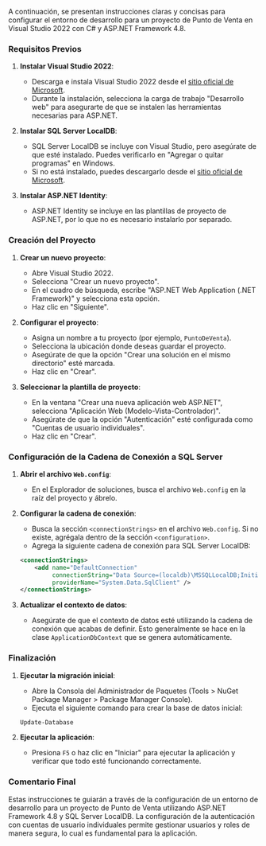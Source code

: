 A continuación, se presentan instrucciones claras y concisas para configurar el entorno de desarrollo para un proyecto de Punto de Venta en Visual Studio 2022 con C# y ASP.NET Framework 4.8.

### Requisitos Previos

1. **Instalar Visual Studio 2022**:
   - Descarga e instala Visual Studio 2022 desde el [sitio oficial de Microsoft](https://visualstudio.microsoft.com/).
   - Durante la instalación, selecciona la carga de trabajo "Desarrollo web" para asegurarte de que se instalen las herramientas necesarias para ASP.NET.

2. **Instalar SQL Server LocalDB**:
   - SQL Server LocalDB se incluye con Visual Studio, pero asegúrate de que esté instalado. Puedes verificarlo en "Agregar o quitar programas" en Windows.
   - Si no está instalado, puedes descargarlo desde el [sitio oficial de Microsoft](https://www.microsoft.com/en-us/sql-server/sql-server-downloads).

3. **Instalar ASP.NET Identity**:
   - ASP.NET Identity se incluye en las plantillas de proyecto de ASP.NET, por lo que no es necesario instalarlo por separado.

### Creación del Proyecto

1. **Crear un nuevo proyecto**:
   - Abre Visual Studio 2022.
   - Selecciona "Crear un nuevo proyecto".
   - En el cuadro de búsqueda, escribe "ASP.NET Web Application (.NET Framework)" y selecciona esta opción.
   - Haz clic en "Siguiente".

2. **Configurar el proyecto**:
   - Asigna un nombre a tu proyecto (por ejemplo, `PuntoDeVenta`).
   - Selecciona la ubicación donde deseas guardar el proyecto.
   - Asegúrate de que la opción "Crear una solución en el mismo directorio" esté marcada.
   - Haz clic en "Crear".

3. **Seleccionar la plantilla de proyecto**:
   - En la ventana "Crear una nueva aplicación web ASP.NET", selecciona "Aplicación Web (Modelo-Vista-Controlador)".
   - Asegúrate de que la opción "Autenticación" esté configurada como "Cuentas de usuario individuales".
   - Haz clic en "Crear".

### Configuración de la Cadena de Conexión a SQL Server

1. **Abrir el archivo `Web.config`**:
   - En el Explorador de soluciones, busca el archivo `Web.config` en la raíz del proyecto y ábrelo.

2. **Configurar la cadena de conexión**:
   - Busca la sección `<connectionStrings>` en el archivo `Web.config`. Si no existe, agrégala dentro de la sección `<configuration>`.
   - Agrega la siguiente cadena de conexión para SQL Server LocalDB:

   ```xml
   <connectionStrings>
       <add name="DefaultConnection" 
            connectionString="Data Source=(localdb)\MSSQLLocalDB;Initial Catalog=PuntoDeVentaDb;Integrated Security=True" 
            providerName="System.Data.SqlClient" />
   </connectionStrings>
   ```

3. **Actualizar el contexto de datos**:
   - Asegúrate de que el contexto de datos esté utilizando la cadena de conexión que acabas de definir. Esto generalmente se hace en la clase `ApplicationDbContext` que se genera automáticamente.

### Finalización

1. **Ejecutar la migración inicial**:
   - Abre la Consola del Administrador de Paquetes (Tools > NuGet Package Manager > Package Manager Console).
   - Ejecuta el siguiente comando para crear la base de datos inicial:

   ```powershell
   Update-Database
   ```

2. **Ejecutar la aplicación**:
   - Presiona `F5` o haz clic en "Iniciar" para ejecutar la aplicación y verificar que todo esté funcionando correctamente.

### Comentario Final

Estas instrucciones te guiarán a través de la configuración de un entorno de desarrollo para un proyecto de Punto de Venta utilizando ASP.NET Framework 4.8 y SQL Server LocalDB. La configuración de la autenticación con cuentas de usuario individuales permite gestionar usuarios y roles de manera segura, lo cual es fundamental para la aplicación.